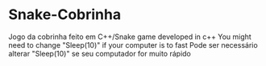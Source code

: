 # Snake-Cobrinha
Jogo da cobrinha feito em C++/Snake game developed  in c++
You might need to change "Sleep(10)"  if your computer is to fast
Pode ser necessário alterar "Sleep(10)" se seu computador for muito rápido
